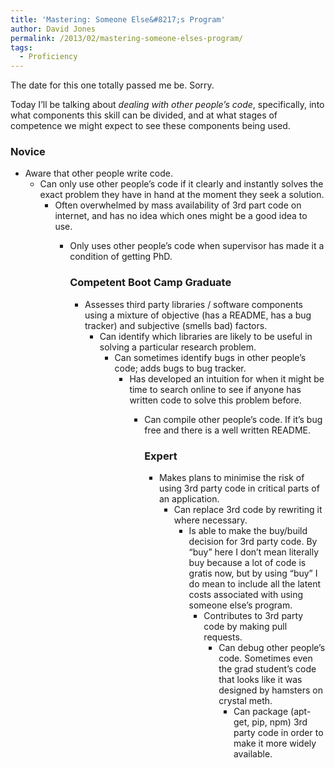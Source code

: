 ```yaml
---
title: 'Mastering: Someone Else&#8217;s Program'
author: David Jones
permalink: /2013/02/mastering-someone-elses-program/
tags:
  - Proficiency
---
```

The date for this one totally passed me be. Sorry.

Today I&#8217;ll be talking about *dealing with other people&#8217;s code*, specifically, into what components this skill can be divided, and at what stages of competence we might expect to see these components being used.

### Novice

*   Aware that other people write code. 
    *   Can only use other people&#8217;s code if it clearly and instantly solves the exact problem they have in hand at the moment they seek a solution. 
        *   Often overwhelmed by mass availability of 3rd part code on internet, and has no idea which ones might be a good idea to use. 
            *   Only uses other people&#8217;s code when supervisor has made it a condition of getting PhD.  
                ### Competent Boot Camp Graduate
                
                *   Assesses third party libraries / software components using a mixture of objective (has a README, has a bug tracker) and subjective (smells bad) factors. 
                    *   Can identify which libraries are likely to be useful in solving a particular research problem. 
                        *   Can sometimes identify bugs in other people&#8217;s code; adds bugs to bug tracker. 
                            *   Has developed an intuition for when it might be time to search online to see if anyone has written code to solve this problem before. 
                                *   Can compile other people&#8217;s code. If it&#8217;s bug free and there is a well written README.  
                                    ### Expert
                                    
                                    *   Makes plans to minimise the risk of using 3rd party code in critical parts of an application. 
                                        *   Can replace 3rd code by rewriting it where necessary. 
                                            *   Is able to make the buy/build decision for 3rd party code. By &#8220;buy&#8221; here I don&#8217;t mean literally buy because a lot of code is gratis now, but by using &#8220;buy&#8221; I do mean to include all the latent costs associated with using someone else&#8217;s program. 
                                                *   Contributes to 3rd party code by making pull requests. 
                                                    *   Can debug other people&#8217;s code. Sometimes even the grad student&#8217;s code that looks like it was designed by hamsters on crystal meth. 
                                                        *   Can package (apt-get, pip, npm) 3rd party code in order to make it more widely available.
